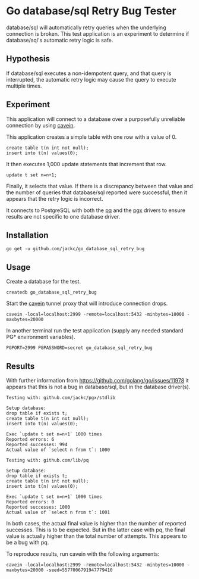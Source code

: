 # Go database/sql Retry Bug Tester

database/sql will automatically retry queries when the underlying connection is
broken. This test application is an experiment to determine if database/sql's
automatic retry logic is safe.

## Hypothesis

If database/sql executes a non-idempotent query, and that query is interrupted,
the automatic retry logic may cause the query to execute multiple times.

## Experiment

This application will connect to a database over a purposefully unreliable
connection by using [cavein](https://github.com/jackc/cavein).

This application creates a simple table with one row with a value of 0.

    create table t(n int not null);
    insert into t(n) values(0);

It then executes 1,000 update statements that increment that row.

    update t set n=n+1;

Finally, it selects that value. If there is a discrepancy between that value and
the number of queries that database/sql reported were successful, then it
appears that the retry logic is incorrect.

It connects to PostgreSQL with both the [pq](https://github.com/lib/pq) and the
[pgx](https://github.com/jackc/pgx) drivers to ensure results are not specific
to one database driver.

## Installation

    go get -u github.com/jackc/go_database_sql_retry_bug

## Usage

Create a database for the test.

    createdb go_database_sql_retry_bug

Start the [cavein](https://github.com/jackc/cavein) tunnel proxy that will
introduce connection drops.

    cavein -local=localhost:2999 -remote=localhost:5432 -minbytes=10000 -maxbytes=20000

In another terminal run the test application (supply any needed standard PG*
environment variables).

    PGPORT=2999 PGPASSWORD=secret go_database_sql_retry_bug

## Results

With further information from https://github.com/golang/go/issues/11978 it appears that this is not a bug in database/sql, but in the database driver(s).

    Testing with: github.com/jackc/pgx/stdlib

    Setup database:
    drop table if exists t;
    create table t(n int not null);
    insert into t(n) values(0);

    Exec `update t set n=n+1` 1000 times
    Reported errors: 6
    Reported successes: 994
    Actual value of `select n from t`: 1000

    Testing with: github.com/lib/pq

    Setup database:
    drop table if exists t;
    create table t(n int not null);
    insert into t(n) values(0);

    Exec `update t set n=n+1` 1000 times
    Reported errors: 0
    Reported successes: 1000
    Actual value of `select n from t`: 1001

In both cases, the actual final value is higher than the number of reported
successes. This is to be expected. But in the latter case with pq, the final
value is actually higher than the total number of attempts. This appears to be
a bug with pq.

To reproduce results, run cavein with the following arguments:

    cavein -local=localhost:2999 -remote=localhost:5432 -minbytes=10000 -maxbytes=20000 -seed=5577006791947779410

